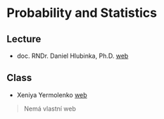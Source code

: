 # Probability and Statistics
## Lecture

- doc. RNDr. Daniel Hlubinka, Ph.D. [web](http://www.karlin.mff.cuni.cz/~hlubinka/)

## Class

- Xeniya Yermolenko [web](https://www.mff.cuni.cz/cs/fakulta/organizacni-struktura/lide?hdl=9596)
> Nemá vlastní web
